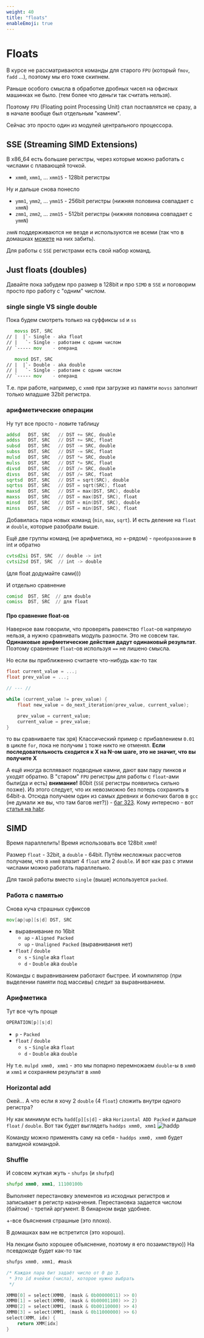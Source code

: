 ```yaml
---
weight: 40
title: "floats"
enableEmoji: true
---
```


# Floats

В курсе не рассматриваются команды для старого `FPU` (который `fmov`, `fadd` ...), поэтому мы его тоже скипнем.

Раньше особого смысла в обработке дробных чисел на офисных машинках не было.
(тем более что деньги так считать нельзя).

Поэтому `FPU` (Floating point Processing Unit) стал поставлятся не сразу, а в начале вообще был
отдельным "камнем".

Сейчас это просто один из модулей центрального процессора.

## SSE (Streaming SIMD Extensions)

В x86_64 есть большие регистры, через которые можно работать с числами с плавающей точкой.

- `xmm0`, `xmm1`, ... `xmm15` - 128bit регистры

Ну и дальше снова понесло

- `ymm1`, `ymm2`, ... `ymm15` - 256bit регистры (нижняя половина совпадает с `xmmN`)
- `zmm1`, `zmm2`, ... `zmm15` - 512bit регистры (нижняя половина совпадает с `ymmN`)

`zmmN` поддерживаются не везде и используются не всеми
(так что в домашках [можете](https://datatracker.ietf.org/doc/html/rfc2119) на них забить).

Для работы с `SSE` регистрами есть свой набор команд.

## Just floats (doubles)

Давайте пока забудем про размер в 128bit и про `SIMD` в `SSE` и поговорим просто про работу с "одним" числом.


### single single VS single double

Пока будем смотреть только на суффиксы `sd` и `ss`
```asm
   movss DST, SRC
// |  |`- Single - aka float
// |   `- Single - работаем с одним числом
// `----- mov    - операнд

   movsd DST, SRC
// |  |`- Double - aka double
// |   `- Single - работаем с одним числом
// `----- mov    - операнд
```

Т.е. при работе, например, с `xmm0` при загрузке из памяти `movss` заполнит только младшие 32bit регистра.


### арифметические операции

Ну тут все просто - ловите таблицу
```asm
addsd   DST, SRC   // DST += SRC, double
addss   DST, SRC   // DST += SRC, float
subsd   DST, SRC   // DST -= SRC, double
subss   DST, SRC   // DST -= SRC, float
mulsd   DST, SRC   // DST *= SRC, double
mulss   DST, SRC   // DST *= SRC, float
divsd   DST, SRC   // DST /= SRC, double
divss   DST, SRC   // DST /= SRC, float
sqrtsd  DST, SRC   // DST = sqrt(SRC), double
sqrtss  DST, SRC   // DST = sqrt(SRC), float
maxsd   DST, SRC   // DST = max(DST, SRC), double
maxss   DST, SRC   // DST = max(DST, SRC), float
minsd   DST, SRC   // DST = min(DST, SRC), double
minss   DST, SRC   // DST = min(DST, SRC), float
```

Добавилась пара новых команд (`min`, `max`, `sqrt`).
И есть деление на `float` и `double`, которые разобрали выше.

Ещё две группы команд (не арифметика, но +-рядом) - `преобразование` в int и обратно
```asm
cvtsd2si DST, SRC  // double -> int
cvtsi2sd DST, SRC  // int -> double
```
(для float додумайте сами)))

И отдельно сравнение
```asm
comisd  DST, SRC  // для double
comiss  DST, SRC  // для float
```

#### Про сравнение float-ов

Наверное вам говорили, что проверять равенство `float`-ов напрямую нельзя, а нужно сравнивать модуль разности.
Это не совсем так. **Одинаковые арифметические действия дадут одинаковый результат**.
Поэтому сравнение `float`-ов используя `==` не лишено смысла.

Но если вы приближенно считаете что-нибудь как-то так
```c
float current_value = ...;
float prev_value = ...;

// --- //

while (current_value != prev_value) {
    float new_value = do_next_iteration(prev_value, current_value);

    prev_value = current_value;
    current_value = prev_value;
}
```

то вы сравниваете так зря)
Классический пример с прибавлением `0.01` в цикле `for`, пока не получим `1` тоже никто не отменял.
**Если последовательность сходится к X на N-ом шаге, это не значит, что вы получите X**

А ещё иногда всплявают подводные камни, дают вам пару пинков и уходят обратно.
В "старом" `FPU` регистры для работы с `float`-ами были(да и есть) **внимание!** 80bit (`SSE` регистры появились сильно позже).
Из этого следует, что их невозможно без потерь сохранить в 64bit-а.
Отсюда получаем один из самых древних и болючих багов в `gcc` (не думали же вы, что там багов нет?)) - [баг 323](https://gcc.gnu.org/bugzilla/show_bug.cgi?id=323).
Кому интересно - вот [статья на habr](https://habr.com/ru/articles/754730/).

## SIMD

Время параллелить!
Время использовать все 128bit `xmm0`!

Размер `float` - 32bit, а `double` - 64bit. Путём несложных рассчетов получаем, что в `xmm0` влазит 4 `float` или 2 `double`.
И вот как раз с этими числами можно работать параллельно.

Для такой работы вместо `single` (выше) используется `packed`.

### Работа с памятью

Снова куча страшных суфиксов
```asm
mov[ap|up][s|d] DST, SRC
```
- выравнивание по 16bit
    - `ap` - `Aligned Packed`
    - `up` - `Unaligned Packed` (выравнивания нет)
- `float` / `double`
    - `s` - `Single` aka `float`
    - `d` - `Double` aka `double`

Команды с выравниванием работают быстрее.
И компилятор (при выделении памяти под массивы) следит за выравниванием.


### Арифметика

Тут все чуть проще
```asm
OPERATION[p][s|d]
```
- `p` - `Packed`
- `float` / `double`
    - `s` - `Single` aka `float`
    - `d` - `Double` aka `double`

Ну т.е. `mulpd xmm0, xmm1` - это мы попарно перемножаем `double`-ы в `xmm0` и `xmm1` и сохраняем результат в `xmm0`


### Horizontal add

Окей... А что если я хочу 2 `double` (4 `float`) сложить внутри одного регистра?

Ну как минимум есть `hadd[p][s|d]` - aka `Horizontal ADD Packed` и дальше `float` / `double`.
Вот так будет выглядеть `haddps xmm0, xmm1`
![haddp](sems/x86_64/haddp.png)

Команду можно применять саму на себя - `haddps xmm0, xmm0` будет валидной командой.


### Shuffle

И совсем жуткая жуть - `shufps` (и `shufpd`)

```asm
shufpd xmm0, xmm1, 11100100b
```
Выполняет перестановĸу элементов из исходных регистров и записывает в регистр назначения.
Перестановка задается числом (байтом) - третий аргумент. В бинарном виде удобнее.

+-все бъяснения страшные (это плохо).

В домашках вам не встретится (это хорошо).

На лекции было хорошее объяснение, поэтому я его позаимствую))
На псевдокоде будет как-то так
```c
shufps xmm0, xmm1, #mask

/* Каждая пара бит задаёт число от 0 до 3.
 * Это id ячейки (числа), которое нужно выбрать
 */

XMM0[0] = select(XMM0, (mask & 0b00000011) >> 0)
XMM0[1] = select(XMM0, (mask & 0b00001100) >> 2)
XMM0[2] = select(XMM1, (mask & 0b00110000) >> 4)
XMM0[3] = select(XMM1, (mask & 0b11000000) >> 6)
select(XMM, idx) {
    return XMM[idx]
}
```
